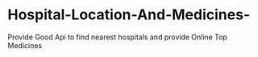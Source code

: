 # Hospital-Location-And-Medicines-
Provide Good Api to find nearest hospitals and provide Online Top Medicines 
